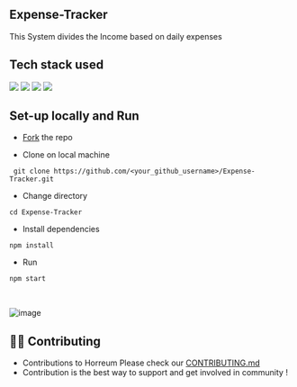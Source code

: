## Expense-Tracker
 This System divides the Income based on daily expenses
 
## Tech stack used

 <div align="left"> 
 <img src="https://img.shields.io/badge/HTML5-E34F26.svg?style=for-the-badge&logo=HTML5&logoColor=white">
 <img src="https://img.shields.io/badge/CSS3-1572B6.svg?style=for-the-badge&logo=CSS3&logoColor=white">
 <img src="https://img.shields.io/badge/JavaScript-F7DF1E.svg?style=for-the-badge&logo=JavaScript&logoColor=white">
 <img src="https://img.shields.io/badge/-ReactJs-61DAFB?logo=react&logoColor=white&style=for-the-badge"> 
</div>

## Set-up locally and Run
* [Fork](https://github.com/shivam-sharma7/Expense-Tracker/fork) the repo
  
* Clone on local machine
 ```
  git clone https://github.com/<your_github_username>/Expense-Tracker.git
 ```
* Change directory
```
cd Expense-Tracker
```

* Install dependencies
```
npm install
```

* Run
```
npm start
```

<br />
 
![image](https://github.com/shivam-sharma7/Expense-Tracker/assets/91419219/ddf2049e-d59b-40c7-a206-fc31d667c14e)

## 🧑‍💻 Contributing
* Contributions to Horreum Please check our [CONTRIBUTING.md](./CONTRIBUTING.md)
* Contribution is the best way to support and get involved in community !
